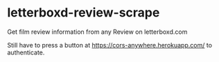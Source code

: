 # letterboxd-review-scrape
Get film review information from any Review on letterboxd.com

Still have to press a button at https://cors-anywhere.herokuapp.com/ to authenticate.